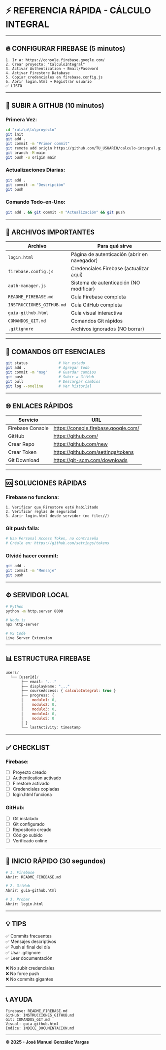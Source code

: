 # ⚡ REFERENCIA RÁPIDA - CÁLCULO INTEGRAL

---

## 🔥 CONFIGURAR FIREBASE (5 minutos)

```
1. Ir a: https://console.firebase.google.com/
2. Crear proyecto: "CalculoIntegral"
3. Activar Authentication → Email/Password
4. Activar Firestore Database
5. Copiar credenciales en firebase.config.js
6. Abrir login.html → Registrar usuario
✅ LISTO
```

---

## 🚀 SUBIR A GITHUB (10 minutos)

### Primera Vez:
```bash
cd "ruta\a\tu\proyecto"
git init
git add .
git commit -m "Primer commit"
git remote add origin https://github.com/TU_USUARIO/calculo-integral.git
git branch -M main
git push -u origin main
```

### Actualizaciones Diarias:
```bash
git add .
git commit -m "Descripción"
git push
```

### Comando Todo-en-Uno:
```bash
git add . && git commit -m "Actualización" && git push
```

---

## 📁 ARCHIVOS IMPORTANTES

| Archivo | Para qué sirve |
|---------|----------------|
| `login.html` | Página de autenticación (abrir en navegador) |
| `firebase.config.js` | Credenciales Firebase (actualizar aquí) |
| `auth-manager.js` | Sistema de autenticación (NO modificar) |
| `README_FIREBASE.md` | Guía Firebase completa |
| `INSTRUCCIONES_GITHUB.md` | Guía GitHub completa |
| `guia-github.html` | Guía visual interactiva |
| `COMANDOS_GIT.md` | Comandos Git rápidos |
| `.gitignore` | Archivos ignorados (NO borrar) |

---

## 🔧 COMANDOS GIT ESENCIALES

```bash
git status              # Ver estado
git add .               # Agregar todo
git commit -m "msg"     # Guardar cambios
git push                # Subir a GitHub
git pull                # Descargar cambios
git log --oneline       # Ver historial
```

---

## 🌐 ENLACES RÁPIDOS

| Servicio | URL |
|----------|-----|
| Firebase Console | https://console.firebase.google.com/ |
| GitHub | https://github.com/ |
| Crear Repo | https://github.com/new |
| Crear Token | https://github.com/settings/tokens |
| Git Download | https://git-scm.com/downloads |

---

## 🆘 SOLUCIONES RÁPIDAS

### Firebase no funciona:
```
1. Verificar que Firestore esté habilitado
2. Verificar reglas de seguridad
3. Abrir login.html desde servidor (no file://)
```

### Git push falla:
```bash
# Usa Personal Access Token, no contraseña
# Créalo en: https://github.com/settings/tokens
```

### Olvidé hacer commit:
```bash
git add .
git commit -m "Mensaje"
git push
```

---

## ⚙️ SERVIDOR LOCAL

```bash
# Python
python -m http.server 8000

# Node.js
npx http-server

# VS Code
Live Server Extension
```

---

## 📊 ESTRUCTURA FIREBASE

```javascript
users/
  └── [userId]/
       ├── email: "..."
       ├── displayName: "..."
       ├── courseAccess: { calculoIntegral: true }
       ├── progress: { 
       │    modulo1: 0,
       │    modulo2: 0,
       │    modulo3: 0,
       │    modulo4: 0,
       │    modulo5: 0
       │ }
       └── lastActivity: timestamp
```

---

## ✅ CHECKLIST

### Firebase:
- [ ] Proyecto creado
- [ ] Authentication activado
- [ ] Firestore activado
- [ ] Credenciales copiadas
- [ ] login.html funciona

### GitHub:
- [ ] Git instalado
- [ ] Git configurado
- [ ] Repositorio creado
- [ ] Código subido
- [ ] Verificado online

---

## 🎯 INICIO RÁPIDO (30 segundos)

```bash
# 1. Firebase
Abrir: README_FIREBASE.md

# 2. GitHub
Abrir: guia-github.html

# 3. Probar
Abrir: login.html
```

---

## 💡 TIPS

✅ Commits frecuentes  
✅ Mensajes descriptivos  
✅ Push al final del día  
✅ Usar .gitignore  
✅ Leer documentación  

❌ No subir credenciales  
❌ No force push  
❌ No commits gigantes  

---

## 📞 AYUDA

```
Firebase: README_FIREBASE.md
GitHub: INSTRUCCIONES_GITHUB.md
Git: COMANDOS_GIT.md
Visual: guia-github.html
Índice: INDICE_DOCUMENTACION.md
```

---

**© 2025 - José Manuel González Vargas**




